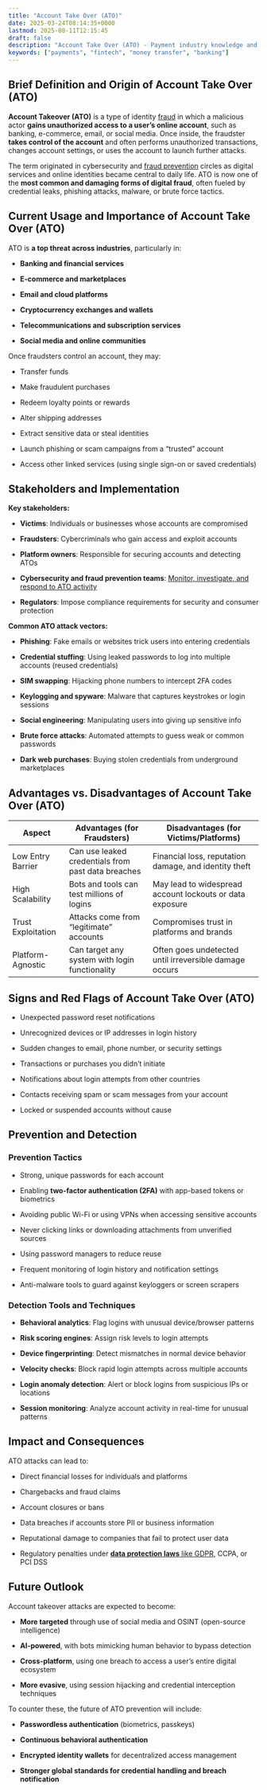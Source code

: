 ```yaml
---
title: "Account Take Over (ATO)"
date: 2025-03-24T08:14:35+0000
lastmod: 2025-08-11T12:15:45
draft: false
description: "Account Take Over (ATO) - Payment industry knowledge and insights"
keywords: ["payments", "fintech", "money transfer", "banking"]
---
```


## Brief Definition and Origin of Account Take Over (ATO)

**Account Takeover (ATO)** is a type of identity [fraud](https://faisalkhanllc.xyz/resources/payments-wiki/f/fraud/) in which a malicious actor **gains unauthorized access to a user’s online account**, such as banking, e-commerce, email, or social media. Once inside, the fraudster **takes control of the account** and often performs unauthorized transactions, changes account settings, or uses the account to launch further attacks.

The term originated in cybersecurity and [fraud prevention](https://faisalkhanllc.xyz/resources/payments-wiki/f/fraud-prevention/) circles as digital services and online identities became central to daily life. ATO is now one of the **most common and damaging forms of digital fraud**, often fueled by credential leaks, phishing attacks, malware, or brute force tactics.

## Current Usage and Importance of Account Take Over (ATO)

ATO is **a top threat across industries**, particularly in:

- **Banking and financial services**

- **E-commerce and marketplaces**

- **Email and cloud platforms**

- **Cryptocurrency exchanges and wallets**

- **Telecommunications and subscription services**

- **Social media and online communities**

Once fraudsters control an account, they may:

- Transfer funds

- Make fraudulent purchases

- Redeem loyalty points or rewards

- Alter shipping addresses

- Extract sensitive data or steal identities

- Launch phishing or scam campaigns from a “trusted” account

- Access other linked services (using single sign-on or saved credentials)

## Stakeholders and Implementation

**Key stakeholders:**

- **Victims**: Individuals or businesses whose accounts are compromised

- **Fraudsters**: Cybercriminals who gain access and exploit accounts

- **Platform owners**: Responsible for securing accounts and detecting ATOs

- **Cybersecurity and fraud prevention teams**: [Monitor, investigate, and respond to ATO activity](https://faisalkhanllc.xyz/resources/payments-wiki/f/fraud-protection/)

- **Regulators**: Impose compliance requirements for security and consumer protection

**Common ATO attack vectors:**

- **Phishing**: Fake emails or websites trick users into entering credentials

- **Credential stuffing**: Using leaked passwords to log into multiple accounts (reused credentials)

- **SIM swapping**: Hijacking phone numbers to intercept 2FA codes

- **Keylogging and spyware**: Malware that captures keystrokes or login sessions

- **Social engineering**: Manipulating users into giving up sensitive info

- **Brute force attacks**: Automated attempts to guess weak or common passwords

- **Dark web purchases**: Buying stolen credentials from underground marketplaces

## Advantages vs. Disadvantages of Account Take Over (ATO)

| **Aspect** | **Advantages (for Fraudsters)** | **Disadvantages (for Victims/Platforms)** |
| --- | --- | --- |
| Low Entry Barrier | Can use leaked credentials from past data breaches | Financial loss, reputation damage, and identity theft |
| High Scalability | Bots and tools can test millions of logins | May lead to widespread account lockouts or data exposure |
| Trust Exploitation | Attacks come from “legitimate” accounts | Compromises trust in platforms and brands |
| Platform-Agnostic | Can target any system with login functionality | Often goes undetected until irreversible damage occurs |

## Signs and Red Flags of Account Take Over (ATO)

- Unexpected password reset notifications

- Unrecognized devices or IP addresses in login history

- Sudden changes to email, phone number, or security settings

- Transactions or purchases you didn’t initiate

- Notifications about login attempts from other countries

- Contacts receiving spam or scam messages from your account

- Locked or suspended accounts without cause

## Prevention and Detection

### **Prevention Tactics**

- Strong, unique passwords for each account

- Enabling **two-factor authentication (2FA)** with app-based tokens or biometrics

- Avoiding public Wi-Fi or using VPNs when accessing sensitive accounts

- Never clicking links or downloading attachments from unverified sources

- Using password managers to reduce reuse

- Frequent monitoring of login history and notification settings

- Anti-malware tools to guard against keyloggers or screen scrapers

### **Detection Tools and Techniques**

- **Behavioral analytics**: Flag logins with unusual device/browser patterns

- **Risk scoring engines**: Assign risk levels to login attempts

- **Device fingerprinting**: Detect mismatches in normal device behavior

- **Velocity checks**: Block rapid login attempts across multiple accounts

- **Login anomaly detection**: Alert or block logins from suspicious IPs or locations

- **Session monitoring**: Analyze account activity in real-time for unusual patterns

## Impact and Consequences

ATO attacks can lead to:

- Direct financial losses for individuals and platforms

- Chargebacks and fraud claims

- Account closures or bans

- Data breaches if accounts store PII or business information

- Reputational damage to companies that fail to protect user data

- Regulatory penalties under [**data protection laws** like GDPR](https://faisalkhanllc.xyz/resources/payments-wiki/g/general-data-protection-regulation-gdpr/), CCPA, or PCI DSS

## Future Outlook

Account takeover attacks are expected to become:

- **More targeted** through use of social media and OSINT (open-source intelligence)

- **AI-powered**, with bots mimicking human behavior to bypass detection

- **Cross-platform**, using one breach to access a user’s entire digital ecosystem

- **More evasive**, using session hijacking and credential interception techniques

To counter these, the future of ATO prevention will include:

- **Passwordless authentication** (biometrics, passkeys)

- **Continuous behavioral authentication**

- **Encrypted identity wallets** for decentralized access management

- **Stronger global standards for credential handling and breach notification**